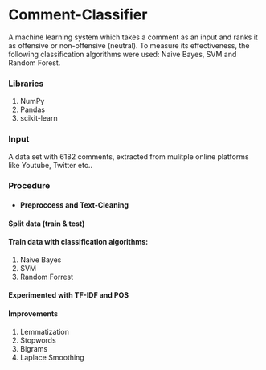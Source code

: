 # Comment-Classifier
A machine learning system which takes a comment as an input and ranks it as offensive or non-offensive (neutral). To measure its effectiveness, the following classification algorithms were used: Naive Bayes, SVM and Random Forest.

### Libraries
1. NumPy 
2. Pandas
3. scikit-learn

### Input
A data set with 6182 comments, extracted from mulitple online platforms like Youtube, Twitter etc..

### Procedure

* #### Preproccess and Text-Cleaning

#### Split data (train & test)

#### Train data with classification algorithms: 
1. Naive Bayes
2. SVM
3. Random Forrest

#### Experimented with TF-IDF and POS

#### Improvements
1. Lemmatization
2. Stopwords
3. Bigrams
4. Laplace Smoothing
